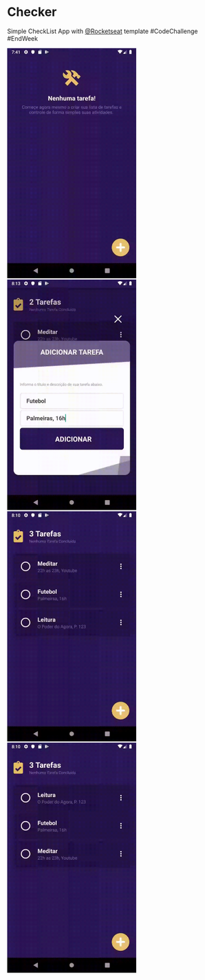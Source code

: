 # Checker

Simple CheckList App with [@Rocketseat](https://github.com/Rocketseat) template #CodeChallenge #EndWeek

<img src="README.register.gif" width="300">
<img src="README.add.gif" width="300">
<img src="README.order.gif" width="300">
<img src="README.details.gif" width="300">
